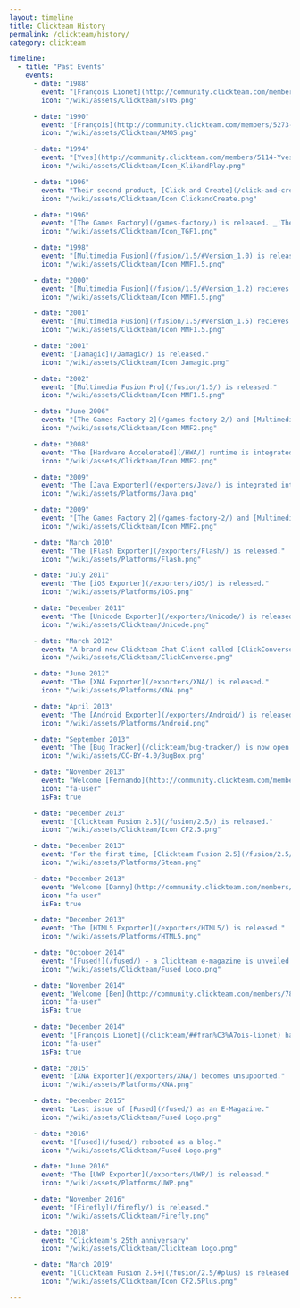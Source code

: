 ```yaml
---
layout: timeline
title: Clickteam History
permalink: /clickteam/history/
category: clickteam

timeline:
  - title: "Past Events"
    events:
      - date: "1988"
        event: "[François Lionet](http://community.clickteam.com/members/5273-Francois) and Constantin Sotiropoulos release STOS Basic, a game creation software for the Atari ST"
        icon: "/wiki/assets/Clickteam/STOS.png"

      - date: "1990"
        event: "[François](http://community.clickteam.com/members/5273-Francois) and Constantin release AMOS, a game creation software for the Commodore Amiga"
        icon: "/wiki/assets/Clickteam/AMOS.png"

      - date: "1994"
        event: "[Yves](http://community.clickteam.com/members/5114-Yves) and [François](http://community.clickteam.com/members/5273-Francois)'s first product working together, [Klik & Play](/klik-and-play) is released."
        icon: "/wiki/assets/Clickteam/Icon_KlikandPlay.png"

      - date: "1996"
        event: "Their second product, [Click and Create](/click-and-create/) is released."
        icon: "/wiki/assets/Clickteam/Icon ClickandCreate.png"

      - date: "1996"
        event: "[The Games Factory](/games-factory/) is released. _'The world's first power tool to make your own computer games.'_"
        icon: "/wiki/assets/Clickteam/Icon_TGF1.png"

      - date: "1998"
        event: "[Multimedia Fusion](/fusion/1.5/#Version_1.0) is released."
        icon: "/wiki/assets/Clickteam/Icon MMF1.5.png"

      - date: "2000"
        event: "[Multimedia Fusion](/fusion/1.5/#Version_1.2) recieves a minor update to 1.2."
        icon: "/wiki/assets/Clickteam/Icon MMF1.5.png"

      - date: "2001"
        event: "[Multimedia Fusion](/fusion/1.5/#Version_1.5) recieves a minor update to 1.5."
        icon: "/wiki/assets/Clickteam/Icon MMF1.5.png"

      - date: "2001"
        event: "[Jamagic](/Jamagic/) is released."
        icon: "/wiki/assets/Clickteam/Icon Jamagic.png"

      - date: "2002"
        event: "[Multimedia Fusion Pro](/fusion/1.5/) is released."
        icon: "/wiki/assets/Clickteam/Icon MMF1.5.png"

      - date: "June 2006"
        event: "[The Games Factory 2](/games-factory-2/) and [Multimedia Fusion 2](/fusion/2.0/) is released."
        icon: "/wiki/assets/Clickteam/Icon MMF2.png"

      - date: "2008"
        event: "The [Hardware Accelerated](/HWA/) runtime is integrated into [MMF2](/fusion/2.0)"
        icon: "/wiki/assets/Clickteam/Icon MMF2.png"

      - date: "2009"
        event: "The [Java Exporter](/exporters/Java/) is integrated into [MMF2](/fusion/2.0)"
        icon: "/wiki/assets/Platforms/Java.png"

      - date: "2009"
        event: "[The Games Factory 2](/games-factory-2/) and [Multimedia Fusion 2](/fusion/2.0/) is translated to Japanese."
        icon: "/wiki/assets/Clickteam/Icon MMF2.png"

      - date: "March 2010"
        event: "The [Flash Exporter](/exporters/Flash/) is released."
        icon: "/wiki/assets/Platforms/Flash.png"

      - date: "July 2011"
        event: "The [iOS Exporter](/exporters/iOS/) is released."
        icon: "/wiki/assets/Platforms/iOS.png"

      - date: "December 2011"
        event: "The [Unicode Exporter](/exporters/Unicode/) is released."
        icon: "/wiki/assets/Clickteam/Unicode.png"

      - date: "March 2012"
        event: "A brand new Clickteam Chat Client called [ClickConverse](/clickconverse/) is now available."
        icon: "/wiki/assets/Clickteam/ClickConverse.png"

      - date: "June 2012"
        event: "The [XNA Exporter](/exporters/XNA/) is released."
        icon: "/wiki/assets/Platforms/XNA.png"

      - date: "April 2013"
        event: "The [Android Exporter](/exporters/Android/) is released."
        icon: "/wiki/assets/Platforms/Android.png"

      - date: "September 2013"
        event: "The [Bug Tracker](/clickteam/bug-tracker/) is now open."
        icon: "/wiki/assets/CC-BY-4.0/BugBox.png"

      - date: "November 2013"
        event: "Welcome [Fernando](http://community.clickteam.com/members/6268-Fernando) to the Clickteam!"
        icon: "fa-user"
        isFa: true

      - date: "December 2013"
        event: "[Clickteam Fusion 2.5](/fusion/2.5/) is released."
        icon: "/wiki/assets/Clickteam/Icon CF2.5.png"

      - date: "December 2013"
        event: "For the first time, [Clickteam Fusion 2.5](/fusion/2.5/) and its exporters are [available through Steam.](http://store.steampowered.com/app/248170/)"
        icon: "/wiki/assets/Platforms/Steam.png"

      - date: "December 2013"
        event: "Welcome [Danny](http://community.clickteam.com/members/7049-Danny) to the Clickteam!"
        icon: "fa-user"
        isFa: true

      - date: "December 2013"
        event: "The [HTML5 Exporter](/exporters/HTML5/) is released."
        icon: "/wiki/assets/Platforms/HTML5.png"

      - date: "Octoboer 2014"
        event: "[Fused!](/fused/) - a Clickteam e-magazine is unveiled by Danny."
        icon: "/wiki/assets/Clickteam/Fused Logo.png"

      - date: "November 2014"
        event: "Welcome [Ben](http://community.clickteam.com/members/7819-DracisLooby) to the Clickteam!"
        icon: "fa-user"
        isFa: true
        
      - date: "December 2014"
        event: "[François Lionet](/clickteam/##fran%C3%A7ois-lionet) has left Clickteam after working there for 16 years."
        icon: "fa-user"
        isFa: true

      - date: "2015"
        event: "[XNA Exporter](/exporters/XNA/) becomes unsupported."
        icon: "/wiki/assets/Platforms/XNA.png"

      - date: "December 2015"
        event: "Last issue of [Fused](/fused/) as an E-Magazine."
        icon: "/wiki/assets/Clickteam/Fused Logo.png"

      - date: "2016"
        event: "[Fused](/fused/) rebooted as a blog."
        icon: "/wiki/assets/Clickteam/Fused Logo.png"

      - date: "June 2016"
        event: "The [UWP Exporter](/exporters/UWP/) is released."
        icon: "/wiki/assets/Platforms/UWP.png"

      - date: "November 2016"
        event: "[Firefly](/firefly/) is released."
        icon: "/wiki/assets/Clickteam/Firefly.png"

      - date: "2018"
        event: "Clickteam's 25th anniversary"
        icon: "/wiki/assets/Clickteam/Clickteam Logo.png"

      - date: "March 2019"
        event: "[Clickteam Fusion 2.5+](/fusion/2.5/#plus) is released."
        icon: "/wiki/assets/Clickteam/Icon CF2.5Plus.png"

---
```

